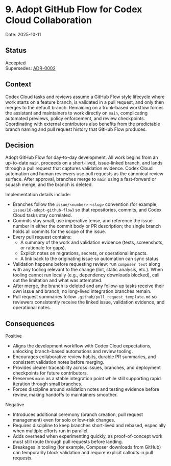 # 9. Adopt GitHub Flow for Codex Cloud Collaboration

Date: 2025-10-11

## Status

Accepted  
Supersedes: [ADR-0002](0002-adopt-trunk-based-development-workflow.md)

## Context

Codex Cloud tasks and reviews assume a GitHub Flow style lifecycle where work starts on a feature branch, is validated in a pull request, and only then merges to the default branch. Remaining on a trunk-based workflow forces the assistant and maintainers to work directly on `main`, complicating automated previews, policy enforcement, and review checkpoints. Coordinating with external contributors also benefits from the predictable branch naming and pull request history that GitHub Flow produces.

## Decision

Adopt GitHub Flow for day-to-day development. All work begins from an up-to-date `main`, proceeds on a short-lived, issue-linked branch, and lands through a pull request that captures validation evidence. Codex Cloud automation and human reviewers use pull requests as the canonical review surface. After approval, branches merge to `main` using a fast-forward or squash merge, and the branch is deleted.

Implementation details include:

-   Branches follow the `issue/<number>-<slug>` convention (for example, `issue/16-adopt-github-flow`) so that repositories, commits, and Codex Cloud tasks stay correlated.
-   Commits stay small, use imperative tense, and reference the issue number in either the commit body or PR description; the single branch holds all commits for the scope of the issue.
-   Every pull request contains:
    -   A summary of the work and validation evidence (tests, screenshots, or rationale for gaps).
    -   Explicit notes on migrations, secrets, or operational impacts.
    -   A link back to the originating issue so automation can sync status.
-   Validation happens before requesting review: run `composer test` along with any tooling relevant to the change (lint, static analysis, etc.). When tooling cannot run locally (e.g., dependency downloads blocked), call out the limitation and what was attempted.
-   After merge, the branch is deleted and any follow-up tasks receive their own issue and branch; no long-lived integration branches remain.
-   Pull request summaries follow `.github/pull_request_template.md` so reviewers consistently receive the linked issue, validation evidence, and operational notes.

## Consequences

Positive

-   Aligns the development workflow with Codex Cloud expectations, unlocking branch-based automations and review tooling.
-   Encourages collaborative review habits, durable PR summaries, and consistent validation notes before merging.
-   Provides clearer traceability across issues, branches, and deployment checkpoints for future contributors.
-   Preserves `main` as a stable integration point while still supporting rapid iteration through small branches.
-   Forces discipline around validation notes and testing evidence before review, making handoffs to maintainers smoother.

Negative

-   Introduces additional ceremony (branch creation, pull request management) even for solo or low-risk changes.
-   Requires discipline to keep branches short-lived and rebased, especially when multiple efforts run in parallel.
-   Adds overhead when experimenting quickly, as proof-of-concept work must still route through pull requests before landing.
-   Breakages in tooling (for example, Composer downloads from GitHub) can temporarily block validation and require explicit callouts in pull requests.
